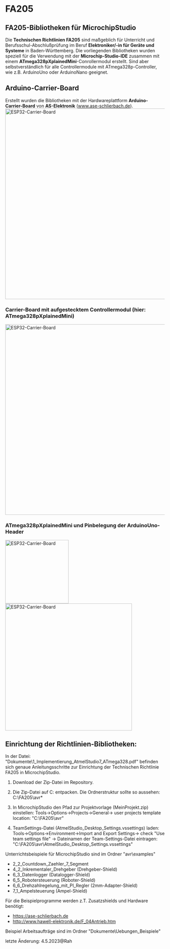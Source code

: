 # FA205
## FA205-Bibliotheken für MicrochipStudio
Die **Technischen Richtlinien FA205** sind maßgeblich für Unterricht und Berufsschul-Abschlußprüfung im Beruf **Elektroniker/-in für Geräte und Systeme** in Baden-Württemberg.
Die vorliegenden Bibliotheken wurden speziell für die Verwendung mit der **Microchip-Studio-IDE** zusammen mit einem **ATmega328pXplainedMini**-Conrollermodul erstellt. Sind aber selbstverständlich für alle Controllermodule mit ATmega328p-Controller, wie z.B. ArduinoUno oder ArduinoNano geeignet.

## Arduino-Carrier-Board
Erstellt wurden die Bibliotheken mit der Hardwareplattform **Arduino-Carrier-Board** von **AS-Elektronik** (www.ase-schlierbach.de).
<img src="https://user-images.githubusercontent.com/24614659/236320998-94544814-81e8-421b-9627-0c5e2c16ead0.png" alt="ESP32-Carrier-Board" width="600">

### Carrier-Board mit aufgestecktem Controllermodul (hier: ATmega328pXplainedMini)
<img src="https://user-images.githubusercontent.com/24614659/236322408-e825f460-5135-4205-903b-463df35603ee.png" alt="ESP32-Carrier-Board" width="600">

### ATmega328pXplainedMini und Pinbelegung der ArduinoUno-Header
<img src="https://user-images.githubusercontent.com/24614659/236321583-8457da01-e94d-4db5-8539-40f2c315c2b6.png" alt="ESP32-Carrier-Board" width="200"><img src="https://user-images.githubusercontent.com/24614659/236321645-c13d7fa3-2566-49c7-b55e-53918c5f59d4.png" alt="ESP32-Carrier-Board" width="400">

## Einrichtung der Richtlinien-Bibliotheken:
   In der Datei: "Dokumente\1_Implementierung_AtmelStudio7_ATmega328.pdf" befinden sich genaue Anleitungsschritte
   zur Einrichtung der Technischen Richtlinie FA205 in MicrochipStudio. 

1. Download der Zip-Datei im Repository.

2. Die Zip-Datei auf C: entpacken. Die Ordnerstruktur sollte so aussehen:
   C:\FA205\avr\*

3. In MicrochipStudio den Pfad zur Projektvorlage (MeinProjekt.zip) einstellen:
   Tools->Options->Projects->General-> user projects template location: "C:\FA205\avr\"

4. TeamSettings-Datei (AtmelStudio_Desktop_Settings.vssettings) laden:
   Tools->Options->Environment->Import and Export Settings-> check "Use team settings file" -> Dateinamen der Team-Settings-Datei
   eintragen:
     "C:\FA205\avr\AtmelStudio_Desktop_Settings.vssettings"

Unterrichtsbeispiele für MicrochipStudio sind im Ordner "avr\examples" 
- 2_2_Countdown_Zaehler_7_Segment
- 4_2_Inkrementaler_Drehgeber  (Drehgeber-Shield)
- 6_3_Datenlogger   (Datalogger-Shield)
- 6_5_Robotersteuerung   (Roboter-Shield)
- 6_6_Drehzahlregelung_mit_PI_Regler  (2mm-Adapter-Shield)
- 7_1_Ampelsteuerung  (Ampel-Shield)


Für die Beispielprogramme werden z.T. Zusatzshields und Hardware benötigt: 
- https://ase-schlierbach.de
- http://www.hawell-elektronik.de/F_04Antrieb.htm 

Beispiel Arbeitsaufträge sind im Ordner "Dokumente\Uebungen_Beispiele"

letzte Änderung:
4.5.2023@Rah
